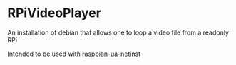 # RPiVideoPlayer
An installation of debian that allows one to loop a video file from a readonly RPi

Intended to be used with [raspbian-ua-netinst](https://github.com/debian-pi/raspbian-ua-netinst)
